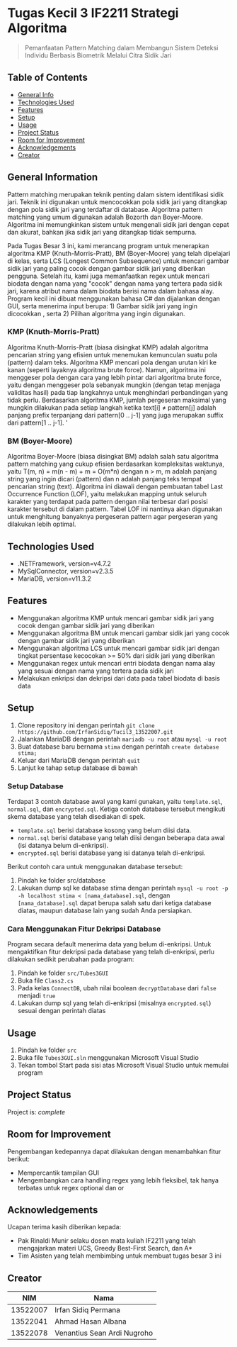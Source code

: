 # Tugas Kecil 3 IF2211 Strategi Algoritma

> Pemanfaatan Pattern Matching dalam Membangun Sistem Deteksi Individu Berbasis Biometrik Melalui Citra Sidik Jari

## Table of Contents

-   [General Info](#general-information)
-   [Technologies Used](#technologies-used)
-   [Features](#features)
-   [Setup](#setup)
-   [Usage](#usage)
-   [Project Status](#project-status)
-   [Room for Improvement](#room-for-improvement)
-   [Acknowledgements](#acknowledgements)
-   [Creator](#creator)

## General Information

Pattern matching merupakan teknik penting dalam sistem identifikasi sidik jari. Teknik ini digunakan untuk mencocokkan pola sidik jari yang ditangkap dengan pola sidik jari yang terdaftar di database. Algoritma pattern matching yang umum digunakan adalah Bozorth dan Boyer-Moore. Algoritma ini memungkinkan sistem untuk mengenali sidik jari dengan cepat dan akurat, bahkan jika sidik jari yang ditangkap tidak sempurna.

Pada Tugas Besar 3 ini, kami merancang program untuk menerapkan algoritma KMP (Knuth-Morris-Pratt), BM (Boyer-Moore) yang telah dipelajari di kelas, serta LCS (Longest Common Subsequence) untuk mencari gambar sidik jari yang paling cocok dengan gambar sidik jari yang diberikan pengguna. Setelah itu, kami juga memanfaatkan regex untuk mencari biodata dengan nama yang "cocok" dengan nama yang tertera pada sidik jari, karena atribut nama dalam biodata berisi nama dalam bahasa alay. Program kecil ini dibuat menggunakan bahasa C# dan dijalankan dengan GUI, serta menerima input berupa: 1) Gambar sidik jari yang ingin dicocokkan , serta 2) Pilihan algoritma yang ingin digunakan.

### KMP (Knuth-Morris-Pratt)

Algoritma Knuth-Morris-Pratt (biasa disingkat KMP) adalah algoritma pencarian string yang efisien untuk menemukan kemunculan suatu pola (pattern) dalam teks. Algoritma KMP mencari pola dengan urutan kiri ke kanan (seperti layaknya algoritma brute force). Namun, algoritma ini menggeser pola dengan cara yang lebih pintar dari algoritma brute force, yaitu dengan menggeser pola sebanyak mungkin (dengan tetap menjaga validitas hasil) pada tiap langkahnya untuk menghindari perbandingan yang tidak perlu. Berdasarkan algoritma KMP, jumlah pergeseran maksimal yang mungkin dilakukan pada setiap langkah ketika text[i] ≠ pattern[j] adalah panjang prefix terpanjang dari pattern[0 .. j-1] yang juga merupakan suffix dari pattern[1 .. j-1]. '

### BM (Boyer-Moore)

Algoritma Boyer-Moore (biasa disingkat BM) adalah salah satu algoritma pattern matching yang cukup efisien berdasarkan kompleksitas waktunya, yaitu T(m, n) = m(n - m) + m = O(m\*n) dengan n > m, m adalah panjang string yang ingin dicari (pattern) dan n adalah panjang teks tempat pencarian string (text). Algoritma ini diawali dengan pembuatan tabel Last Occurrence Function (LOF), yaitu melakukan mapping untuk seluruh karakter yang terdapat pada pattern dengan nilai terbesar dari posisi karakter tersebut di dalam pattern. Tabel LOF ini nantinya akan digunakan untuk menghitung banyaknya pergeseran pattern agar pergeseran yang dilakukan lebih optimal.

## Technologies Used

-   .NETFramework, version=v4.7.2
-   MySqlConnector, version=v2.3.5
-   MariaDB, version=v11.3.2

## Features

-   Menggunakan algoritma KMP untuk mencari gambar sidik jari yang cocok dengan gambar sidik jari yang diberikan
-   Menggunakan algoritma BM untuk mencari gambar sidik jari yang cocok dengan gambar sidik jari yang diberikan
-   Menggunakan algoritma LCS untuk mencari gambar sidik jari dengan tingkat persentase kecocokan >= 50% dari sidik jari yang diberikan
-   Menggunakan regex untuk mencari entri biodata dengan nama alay yang sesuai dengan nama yang tertera pada sidik jari
-   Melakukan enkripsi dan dekripsi dari data pada tabel biodata di basis data

## Setup

1. Clone repository ini dengan perintah `git clone https://github.com/IrfanSidiq/Tucil3_13522007.git`
2. Jalankan MariaDB dengan perintah `mariadb -u root` atau `mysql -u root`
3. Buat database baru bernama `stima` dengan perintah `create database stima;`
4. Keluar dari MariaDB dengan perintah `quit`
5. Lanjut ke tahap setup database di bawah

### Setup Database

Terdapat 3 contoh database awal yang kami gunakan, yaitu `template.sql`, `normal.sql`, dan `encrypted.sql`. Ketiga contoh database tersebut mengikuti skema database yang telah disediakan di spek.

-   `template.sql` berisi database kosong yang belum diisi data.
-   `normal.sql` berisi database yang telah diisi dengan beberapa data awal (isi datanya belum di-enkripsi).
-   `encrypted.sql` berisi database yang isi datanya telah di-enkripsi.

Berikut contoh cara untuk menggunakan database tersebut:

1. Pindah ke folder src/database
2. Lakukan dump sql ke database stima dengan perintah `mysql -u root -p -h localhost stima < [nama_database].sql`, dengan `[nama_database].sql` dapat berupa salah satu dari ketiga database diatas, maupun database lain yang sudah Anda persiapkan.

### Cara Menggunakan Fitur Dekripsi Database

Program secara default menerima data yang belum di-enkripsi. Untuk mengaktifkan fitur dekripsi pada database yang telah di-enkripsi, perlu dilakukan sedikit perubahan pada program:

1. Pindah ke folder `src/Tubes3GUI`
2. Buka file `Class2.cs`
3. Pada kelas `ConnectDB`, ubah nilai boolean `decryptDatabase` dari `false` menjadi `true`
4. Lakukan dump sql yang telah di-enkripsi (misalnya `encrypted.sql`) sesuai dengan perintah diatas

## Usage

1. Pindah ke folder `src`
2. Buka file `Tubes3GUI.sln` menggunakan Microsoft Visual Studio
3. Tekan tombol Start pada sisi atas Microsoft Visual Studio untuk memulai program

## Project Status

Project is: _complete_

## Room for Improvement

Pengembangan kedepannya dapat dilakukan dengan menambahkan fitur berikut:

-   Mempercantik tampilan GUI
-   Mengembangkan cara handling regex yang lebih fleksibel, tak hanya terbatas untuk regex optional dan or

## Acknowledgements

Ucapan terima kasih diberikan kepada:

-   Pak Rinaldi Munir selaku dosen mata kuliah IF2211 yang telah mengajarkan materi UCS, Greedy Best-First Search, dan A\*
-   Tim Asisten yang telah membimbing untuk membuat tugas besar 3 ini

## Creator

| NIM      | Nama                        |
| -------- | --------------------------- |
| 13522007 | Irfan Sidiq Permana         |
| 13522041 | Ahmad Hasan Albana          |
| 13522078 | Venantius Sean Ardi Nugroho |
